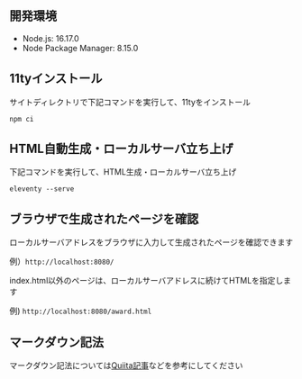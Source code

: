 ## 開発環境

- Node.js: 16.17.0
- Node Package Manager: 8.15.0

## 11tyインストール

サイトディレクトリで下記コマンドを実行して、11tyをインストール

`npm ci`

## HTML自動生成・ローカルサーバ立ち上げ

下記コマンドを実行して、HTML生成・ローカルサーバ立ち上げ

`eleventy --serve`

## ブラウザで生成されたページを確認

ローカルサーバアドレスをブラウザに入力して生成されたページを確認できます

例）`http://localhost:8080/`

index.html以外のページは、ローカルサーバアドレスに続けてHTMLを指定します

例) `http://localhost:8080/award.html`

## マークダウン記法

マークダウン記法については[Quiita記事](https://qiita.com/tbpgr/items/989c6badefff69377da7)などを参考にしてください